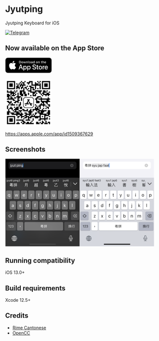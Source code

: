 Jyutping
======

Jyutping Keyboard for iOS

[![Telegram](https://img.shields.io/badge/Telegram-@jyutping-blue?style=for-the-badge&logo=telegram)](https://t.me/jyutping)

## Now available on the App Store

<a href="https://apps.apple.com/app/id1509367629">
<img src="images/app-store-badge.png" alt="App Store badge" width="150"/>
</a>
<br><br>

<a href="https://apps.apple.com/app/id1509367629">
<img src="images/app-store-link-qrcode.png" alt="App Store QR Code" width="150"/>
</a>
<br>

https://apps.apple.com/app/id1509367629

## Screenshots
<img src="images/screenshot.png" alt="screenshots" width="480"/>
<br>

## Running compatibility
iOS 13.0+

## Build requirements
Xcode 12.5+

## Credits
- [Rime Cantonese](https://github.com/rime/rime-cantonese)  
- [OpenCC](https://github.com/BYVoid/OpenCC)  
